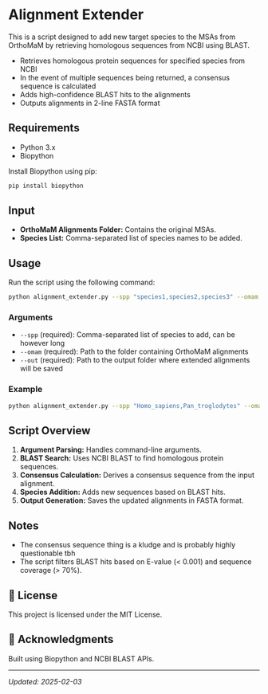 # Alignment Extender

This is a script designed to add new target species to the MSAs from OrthoMaM by retrieving homologous sequences from NCBI using BLAST.

- Retrieves homologous protein sequences for specified species from NCBI
- In the event of multiple sequences being returned, a consensus sequence is calculated
- Adds high-confidence BLAST hits to the alignments
- Outputs alignments in 2-line FASTA format

## Requirements

- Python 3.x
- Biopython

Install Biopython using pip:

```bash
pip install biopython
```

## Input

- **OrthoMaM Alignments Folder:** Contains the original MSAs.
- **Species List:** Comma-separated list of species names to be added.

## Usage

Run the script using the following command:

```bash
python alignment_extender.py --spp "species1,species2,species3" --omam /path/to/orthomam_alignments --out /path/to/output_folder
```

### Arguments

- `--spp` (required): Comma-separated list of species to add, can be however long
- `--omam` (required): Path to the folder containing OrthoMaM alignments
- `--out` (required): Path to the output folder where extended alignments will be saved

### Example

```bash
python alignment_extender.py --spp "Homo_sapiens,Pan_troglodytes" --omam ./alignments --out ./extended_alignments
```

## Script Overview

1. **Argument Parsing:** Handles command-line arguments.
2. **BLAST Search:** Uses NCBI BLAST to find homologous protein sequences.
3. **Consensus Calculation:** Derives a consensus sequence from the input alignment.
4. **Species Addition:** Adds new sequences based on BLAST hits.
5. **Output Generation:** Saves the updated alignments in FASTA format.


## Notes

- The consensus sequence thing is a kludge and is probably highly questionable tbh
- The script filters BLAST hits based on E-value (< 0.001) and sequence coverage (> 70%).

## 📜 License

This project is licensed under the MIT License.

## 🙋 Acknowledgments

Built using Biopython and NCBI BLAST APIs.

---

*Updated: 2025-02-03*

